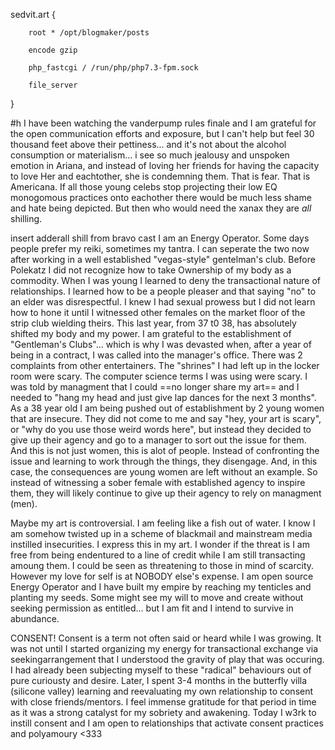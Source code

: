 sedvit.art {

        root * /opt/blogmaker/posts

        encode gzip

        php_fastcgi / /run/php/php7.3-fpm.sock

        file_server

}

#h 
I have been watching the vanderpump rules finale and I am grateful for the open communication efforts and exposure, but I can't help but feel 30 thousand feet above their pettiness... and it's not about the alcohol consumption or materialism... i see so much jealousy and unspoken emotion in Ariana, and instead of loving her friends for having the capacity to love Her and eachtother, she is condemning them. That is fear. That is Americana. If all those young celebs stop projecting their low EQ monogomous practices onto eachother there would be much less shame and hate being depicted. But then who would need the xanax they are *all* shilling.

insert adderall shill from bravo cast  I am an Energy Operator.
Some days people prefer my reiki, sometimes my tantra. I can seperate the two now after working in a well established "vegas-style" gentelman's club. Before Polekatz I did not recognize how to take Ownership of my body as a commodity. When I was young I learned to deny the transactional nature of relationships. I learned how to be a people pleaser and that saying "no" to an elder was disrespectful. I knew I had sexual prowess but I did not learn how to hone it until I witnessed other females on the market floor of the strip club wielding theirs. This last year, from 37 t0 38, has absolutely shifted my body and my power. I am grateful to the establishment of "Gentleman's Clubs"... which is why I was devasted when, after a year of being in a contract, I was called into the manager's office. There was 2 complaints from other entertainers. The "shrines" I had left up in the locker room were scary. The computer science terms I was using were scary. I was told by managment that I could ==no longer share my art== and I needed to "hang my head and just give lap dances for the next 3 months".  As a 38 year old I am being pushed out of establishment by 2 young women that are insecure. They did not come to me and say "hey, your art is scary", or "why do you use those weird words here", but instead they decided to give up their agency and go to a manager to sort out the issue for them. And this is not just women, this is alot of people. Instead of confronting the issue and learning to work through the things, they disengage.  And, in this case, the consequences are young women are left without an example. So instead of witnessing a sober female with established agency to inspire them, they will likely continue to give up their agency to rely on managment (men).   

Maybe my art is controversial. I am feeling like a fish out of water. I know I am somehow twisted up in a scheme of blackmail and mainstream media instilled insecurities. I express this in my art. I wonder if the threat is I am free from being endentured to a line of credit while I am still transacting amoung them. I could be seen as threatening to those in mind of scarcity. However my love for self is at NOBODY else's expense. I am open source Energy Operator and I have built my empire by reaching my tenticles and planting my seeds. Some might see my will to move and create without seeking permission as entitled... but I am fit and I intend to survive in abundance. 

CONSENT! Consent is a term not often said or heard while I was growing. It was not until I started organizing my energy for transactional exchange via seekingarrangement that I understood the gravity of play that was occuring. I had already been subjecting myself to these "radical" behaviours out of pure curiousty and desire. Later, I spent 3-4 months in the butterfly villa (silicone valley) learning and reevaluating my own relationship to consent with close friends/mentors. I feel immense gratitude for that period in time as it was a strong catalyst for my sobriety and awakening. Today I w3rk to instill consent and I am open to relationships that activate consent practices and polyamoury <333 
